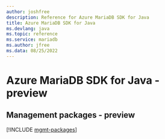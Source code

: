 ```yaml
---
author: joshfree
description: Reference for Azure MariaDB SDK for Java
title: Azure MariaDB SDK for Java
ms.devlang: java
ms.topic: reference
ms.service: mariadb
ms.author: jfree
ms.data: 08/25/2022
---
```

# Azure MariaDB SDK for Java - preview

## Management packages - preview
[!INCLUDE [mgmt-packages](mariadb-mgmt-index.md)]